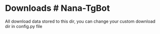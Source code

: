 # Downloads	# Nana-TgBot
All download data stored to this dir, you can change your custom download dir in config.py file